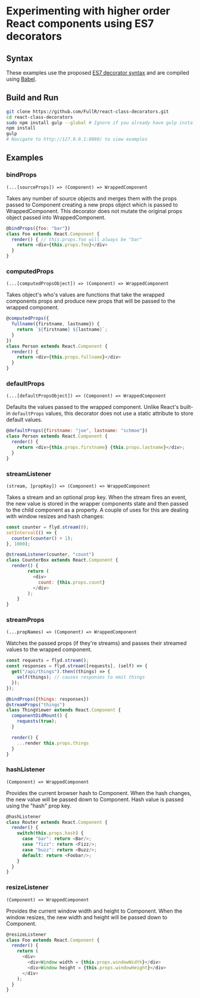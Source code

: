 # Experimenting with higher order React components using ES7 decorators

## Syntax
These examples use the proposed [ES7 decorator syntax](https://github.com/wycats/javascript-decorators) and are compiled using [Babel](https://github.com/babel/babel).

## Build and Run

```bash
git clone https://github.com/FullR/react-class-decorators.git
cd react-class-decorators
sudo npm install gulp --global # Ignore if you already have gulp installed
npm install
gulp
# Navigate to http://127.0.0.1:8080/ to view examples
```

## Examples

### bindProps
`(...[sourceProps]) => (Component) => WrappedComponent`

Takes any number of source objects and merges them with the props passed to Component creating a new props object which is passed to WrappedComponent. This decorator does not mutate the original props object passed into WrappedComponent.

```javascript
@bindProps({foo: "bar"})
class Foo extends React.Component {
  render() { // this.props.foo will always be "bar"
    return <div>{this.props.foo}</div>
  }
}
```

### computedProps
`(...[computedPropsObject]) => (Component) => WrappedComponent`

Takes object's who's values are functions that take the wrapped components props and produce new props that will be passed to the wrapped component.

```javascript
@computedProps({
  fullname({firstname, lastname}) {
    return `${firstname} ${lastname}`;
  }
})
class Person extends React.Component {
  render() {
    return <div>{this.props.fullname}</div>
  }
}
```

### defaultProps
`(...[defaultPropsObject]) => (Component) => WrappedComponent`

Defaults the values passed to the wrapped component. Unlike React's built-in `defaultProps` values, this decorator does not use a static attribute to store default values.

```javascript
@defaultProps({firstname: "joe", lastname: "schmoe"})
class Person extends React.Component {
  render() {
    return <div>{this.props.firstname} {this.props.lastname}</div>;
  }
}
```

### streamListener
`(stream, [propKey]) => (Component) => WrappedComponent`

Takes a stream and an optional prop key. When the stream fires an event, the new value is stored in the wrapper components state and then passed to the child component as a property. A couple of uses for this are dealing with window resizes and hash changes:

```javascript
const counter = flyd.stream(0);
setInterval(() => {
  counter(counter() + 1);
}, 1000);

@streamListener(counter, "count")
class CounterBox extends React.Component {
  render() {
        return (
          <div>
            count: {this.props.count}
          </div>
        );
    }
}

```

### streamProps
`(...propNames) => (Component) => WrappedComponent`

Watches the passed props (if they're streams) and passes their streamed values to the wrapped component.

```javascript
const requests = flyd.stream();
const responses = flyd.stream([requests], (self) => {
  get("/api/things").then((things) => {
    self(things); // causes responses to emit things
  });
});

@bindProps({things: responses})
@streamProps("things")
class ThingViewer extends React.Component {
  componentDidMount() {
    requests(true);
  }

  render() {
    ...render this.props.things
  }
}
```

### hashListener
`(Component) => WrappedComponent`

Provides the current browser hash to Component. When the hash changes, the new value will be passed down to Component. Hash value is passed using the "hash" prop key.

```javascript
@hashListener
class Router extends React.Component {
  render() {
    switch(this.props.hash) {
      case "bar": return <Bar/>;
      case "fizz": return <Fizz/>;
      case "buzz": return <Buzz/>;
      default: return <Foobar/>;
    }
  }
}
```

### resizeListener
`(Component) => WrappedComponent`

Provides the current window width and height to Component. When the window resizes, the new width and height will be passed down to Component.

```javascript
@resizeListener
class Foo extends React.Component {
  render() {
    return (
      <div>
        <div>Window width = {this.props.windowWidth}</div>
        <div>Window height = {this.props.windowHeight}</div>
      </div>
    );
  }
}
```

